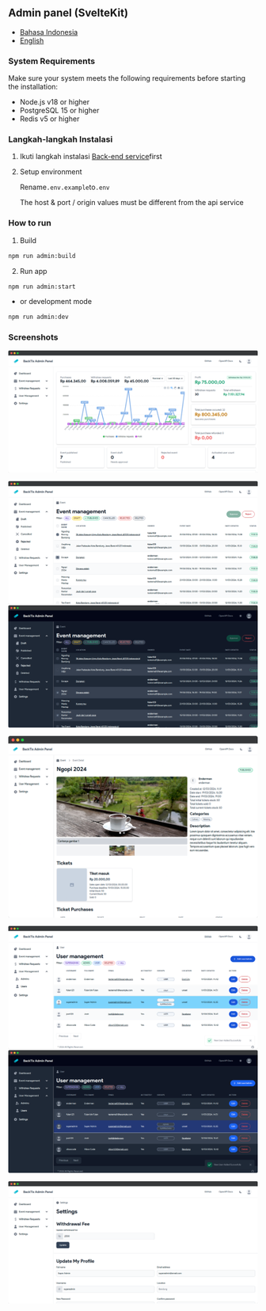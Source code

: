 ## Admin panel (SvelteKit)

-   [Bahasa Indonesia](./admin-panel.md)
-   [English](./admin-panel.en.md)

### System Requirements

Make sure your system meets the following requirements before starting the installation:

-   Node.js v18 or higher
-   PostgreSQL 15 or higher
-   Redis v5 or higher

### Langkah-langkah Instalasi

1.  Ikuti langkah instalasi [Back-end service](api-service.md)first

2.  Setup environment

    Rename`.env.example`to`.env`

    The host & port / origin values ​​must be different from the api service

### How to run

1.  Build

```bash
npm run admin:build
```

2.  Run app

```bash
npm run admin:start
```

-   or development mode

```bash
npm run admin:dev
```

### Screenshots

![Dashboard](/assets/admin/dashboard.png)

![Events](/assets/admin/events.png)![Events Dark](/assets/admin/events-dark.png)

![Events Detail](/assets/admin/event-detail.png)

![Users](/assets/admin/users.png)![Users Dark](/assets/admin/users-dark.png)

![Settings](/assets/admin/settings.png)

